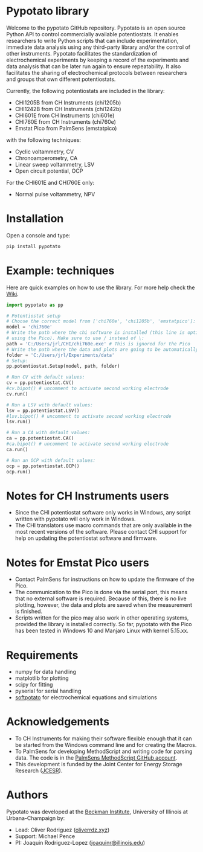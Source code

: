 # Pypotato library
Welcome to the pypotato GitHub repository. Pypotato is an open source Python
API to control commercially available potentiostats. It enables researchers to
write Python scripts that can include experimentation, immediate data analysis
using any third-party library and/or the control of other instruments. Pypotato
facilitates the standardization of electrochemical experiments by keeping a 
record of the experiments and data analysis that can be later run again to ensure 
repeatability. It also facilitates the sharing of electrochemical protocols 
between researchers and groups that own different potentiostats. 

Currently, the following potentiostats are included in the library:

* CHI1205B from CH Instruments (chi1205b)
* CHI1242B from CH Instruments (chi1242b)
* CHI601E from CH Instruments (chi601e)
* CHI760E from CH Instruments (chi760e)
* Emstat Pico from PalmSens (emstatpico)

with the following techniques:
* Cyclic voltammetry, CV
* Chronoamperometry, CA
* Linear sweep voltammetry, LSV
* Open circuit potential, OCP

For the CHI601E and CHI760E only:
* Normal pulse voltammetry, NPV

# Installation
Open a console and type:
```python
pip install pypotato
```

# Example: techniques
Here are quick examples on how to use the library. For more help check the [Wiki](https://github.com/jrlLAB/pypotato/wiki).

```python
import pypotato as pp

# Potentiostat setup
# Choose the correct model from ['chi760e', 'chi1205b', 'emstatpico']:
model = 'chi760e' 
# Write the path where the chi software is installed (this line is optional when
# using the Pico). Make sure to use / instead of \:
path = 'C:/Users/jrl/CHI/chi760e.exe' # This is ignored for the Pico
# Write the path where the data and plots are going to be automatically saved:
folder = 'C:/Users/jrl/Experiments/data'
# Setup:
pp.potentiostat.Setup(model, path, folder)

# Run CV with default values:
cv = pp.potentiostat.CV()
#cv.bipot() # uncomment to activate second working electrode
cv.run()

# Run a LSV with default values:
lsv = pp.potentiostat.LSV()
#lsv.bipot() # uncomment to activate second working electrode
lsv.run()

# Run a CA with default values:
ca = pp.potentiostat.CA()
#ca.bipot() # uncomment to activate second working electrode
ca.run()

# Run an OCP with default values:
ocp = pp.potentiostat.OCP()
ocp.run()
```

# Notes for CH Instruments users
* Since the CHI potentiostat software only works in Windows, any script written with
pypotato will only work in Windows.
* The CHI translators use macro commands that are only available in the most 
recent versions of the software. Please contact CHI support for help on updating
the potentiostat software and firmware.

# Notes for Emstat Pico users
* Contact PalmSens for instructions on how to update the firmware of the Pico.
* The communication to the Pico is done via the serial port, this means that no
external software is required. Because of this, there is no live plotting, however,
the data and plots are saved when the measurement is finished.
* Scripts written for the pico may also work in other operating systems, provided
the library is installed correctly. So far, pypotato with the Pico has been 
tested in Windows 10 and Manjaro Linux with kernel 5.15.xx. 

# Requirements
* numpy for data handling
* matplotlib for plotting
* scipy for fitting
* pyserial for serial handling
* [softpotato](https://github.com/oliverrdz/softpotato) for electrochemical equations and simulations

# Acknowledgements
* To CH Instruments for making their software flexible enough that it can be 
started from the Windows command line and for creating the Macros.
* To PalmSens for developing MethodScript and writing code for parsing data. The
code is in the [PalmSens MethodScript GitHub account](https://github.com/PalmSens/MethodSCRIPT_Examples).
* This development is funded by the Joint Center for Energy Storage Research ([JCESR](https://www.jcesr.org/)).

# Authors
Pypotato was developed at the [Beckman Institute](https://beckman.illinois.edu/), University of Illinois at Urbana-Champaign by:

* Lead: Oliver Rodriguez ([oliverrdz.xyz](https://oliverrdz.xyz))
* Support: Michael Pence
* PI: Joaquin Rodriguez-Lopez (joaquinr@illinois.edu)
